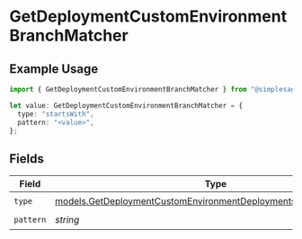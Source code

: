 # GetDeploymentCustomEnvironmentBranchMatcher

## Example Usage

```typescript
import { GetDeploymentCustomEnvironmentBranchMatcher } from "@simplesagar/vercel/models/getdeploymentop.js";

let value: GetDeploymentCustomEnvironmentBranchMatcher = {
  type: "startsWith",
  pattern: "<value>",
};
```

## Fields

| Field                                                                                                                                    | Type                                                                                                                                     | Required                                                                                                                                 | Description                                                                                                                              |
| ---------------------------------------------------------------------------------------------------------------------------------------- | ---------------------------------------------------------------------------------------------------------------------------------------- | ---------------------------------------------------------------------------------------------------------------------------------------- | ---------------------------------------------------------------------------------------------------------------------------------------- |
| `type`                                                                                                                                   | [models.GetDeploymentCustomEnvironmentDeploymentsResponse200Type](../models/getdeploymentcustomenvironmentdeploymentsresponse200type.md) | :heavy_check_mark:                                                                                                                       | N/A                                                                                                                                      |
| `pattern`                                                                                                                                | *string*                                                                                                                                 | :heavy_check_mark:                                                                                                                       | N/A                                                                                                                                      |